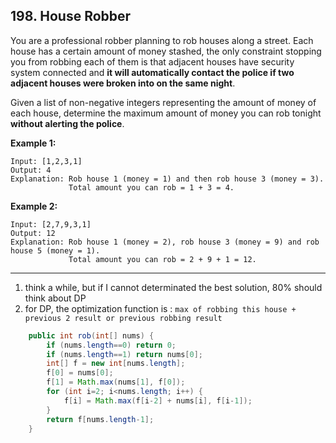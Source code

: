 ## 198. House Robber

You are a professional robber planning to rob houses along a street. Each house has a certain amount of money stashed, the only constraint stopping you from robbing each of them is that adjacent houses have security system connected and **it will automatically contact the police if two adjacent houses were broken into on the same night**.

Given a list of non-negative integers representing the amount of money of each house, determine the maximum amount of money you can rob tonight **without alerting the police**.

**Example 1:**

```
Input: [1,2,3,1]
Output: 4
Explanation: Rob house 1 (money = 1) and then rob house 3 (money = 3).
             Total amount you can rob = 1 + 3 = 4.
```

**Example 2:**

```
Input: [2,7,9,3,1]
Output: 12
Explanation: Rob house 1 (money = 2), rob house 3 (money = 9) and rob house 5 (money = 1).
             Total amount you can rob = 2 + 9 + 1 = 12.
```

---

1. think a while, but if I cannot determinated the best solution, 80% should think about DP
2. for DP, the optimization function is : `max of robbing this house + previous 2 result or previous robbing result`

```java
    public int rob(int[] nums) {
        if (nums.length==0) return 0;
        if (nums.length==1) return nums[0];
        int[] f = new int[nums.length];
        f[0] = nums[0];
        f[1] = Math.max(nums[1], f[0]);
        for (int i=2; i<nums.length; i++) {
            f[i] = Math.max(f[i-2] + nums[i], f[i-1]);
        }
        return f[nums.length-1];
    }
```

